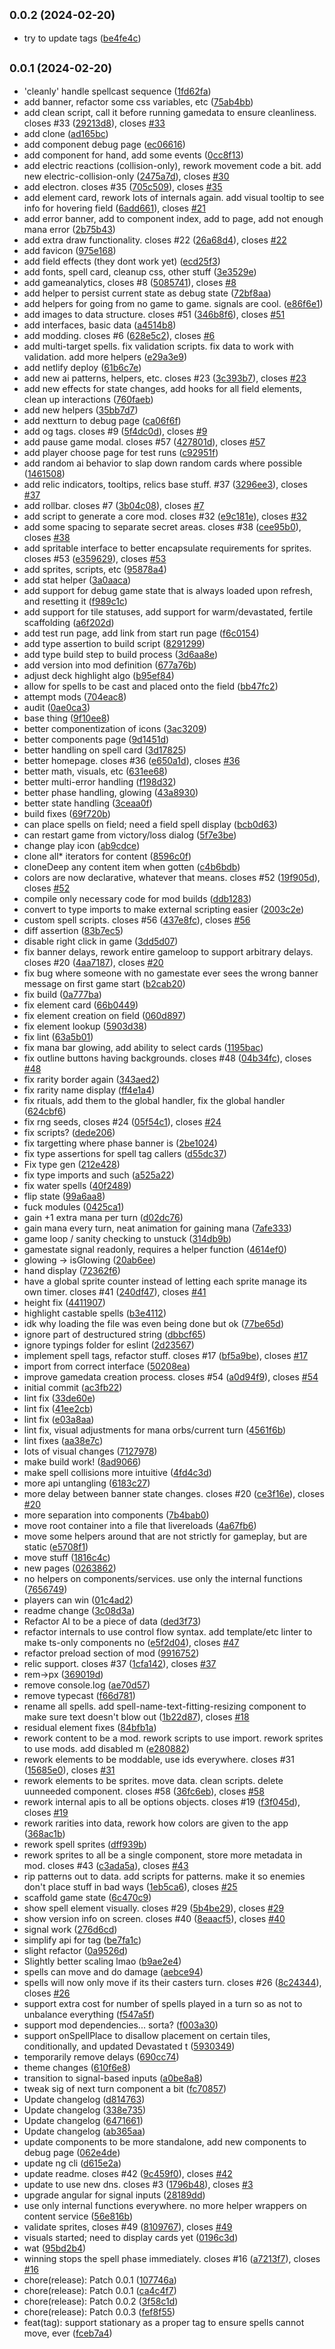 ## <small>0.0.2 (2024-02-20)</small>

* try to update tags ([be4fe4c](https://github.com/corrugatedgames/spellwriters/commit/be4fe4c))



## <small>0.0.1 (2024-02-20)</small>

* 'cleanly' handle spellcast sequence ([1fd62fa](https://github.com/corrugatedgames/spellwriters/commit/1fd62fa))
* add banner, refactor some css variables, etc ([75ab4bb](https://github.com/corrugatedgames/spellwriters/commit/75ab4bb))
* add clean script, call it before running gamedata to ensure cleanliness. closes #33 ([29213d8](https://github.com/corrugatedgames/spellwriters/commit/29213d8)), closes [#33](https://github.com/corrugatedgames/spellwriters/issues/33)
* add clone ([ad165bc](https://github.com/corrugatedgames/spellwriters/commit/ad165bc))
* add component debug page ([ec06616](https://github.com/corrugatedgames/spellwriters/commit/ec06616))
* add component for hand, add some events ([0cc8f13](https://github.com/corrugatedgames/spellwriters/commit/0cc8f13))
* add electric reactions (collision-only), rework movement code a bit. add new electric-collision-only ([2475a7d](https://github.com/corrugatedgames/spellwriters/commit/2475a7d)), closes [#30](https://github.com/corrugatedgames/spellwriters/issues/30)
* add electron. closes #35 ([705c509](https://github.com/corrugatedgames/spellwriters/commit/705c509)), closes [#35](https://github.com/corrugatedgames/spellwriters/issues/35)
* add element card, rework lots of internals again. add visual tooltip to see info for hovering field  ([6add661](https://github.com/corrugatedgames/spellwriters/commit/6add661)), closes [#21](https://github.com/corrugatedgames/spellwriters/issues/21)
* add error banner, add to component index, add to page, add not enough mana error ([2b75b43](https://github.com/corrugatedgames/spellwriters/commit/2b75b43))
* add extra draw functionality. closes #22 ([26a68d4](https://github.com/corrugatedgames/spellwriters/commit/26a68d4)), closes [#22](https://github.com/corrugatedgames/spellwriters/issues/22)
* add favicon ([975e168](https://github.com/corrugatedgames/spellwriters/commit/975e168))
* add field effects (they dont work yet) ([ecd25f3](https://github.com/corrugatedgames/spellwriters/commit/ecd25f3))
* add fonts, spell card, cleanup css, other stuff ([3e3529e](https://github.com/corrugatedgames/spellwriters/commit/3e3529e))
* add gameanalytics, closes #8 ([5085741](https://github.com/corrugatedgames/spellwriters/commit/5085741)), closes [#8](https://github.com/corrugatedgames/spellwriters/issues/8)
* add helper to persist current state as debug state ([72bf8aa](https://github.com/corrugatedgames/spellwriters/commit/72bf8aa))
* add helpers for going from no game to game. signals are cool. ([e86f6e1](https://github.com/corrugatedgames/spellwriters/commit/e86f6e1))
* add images to data structure. closes #51 ([346b8f6](https://github.com/corrugatedgames/spellwriters/commit/346b8f6)), closes [#51](https://github.com/corrugatedgames/spellwriters/issues/51)
* add interfaces, basic data ([a4514b8](https://github.com/corrugatedgames/spellwriters/commit/a4514b8))
* add modding. closes #6 ([628e5c2](https://github.com/corrugatedgames/spellwriters/commit/628e5c2)), closes [#6](https://github.com/corrugatedgames/spellwriters/issues/6)
* add multi-target spells. fix validation scripts. fix data to work with validation. add more helpers ([e29a3e9](https://github.com/corrugatedgames/spellwriters/commit/e29a3e9))
* add netlify deploy ([61b6c7e](https://github.com/corrugatedgames/spellwriters/commit/61b6c7e))
* add new ai patterns, helpers, etc. closes #23 ([3c393b7](https://github.com/corrugatedgames/spellwriters/commit/3c393b7)), closes [#23](https://github.com/corrugatedgames/spellwriters/issues/23)
* add new effects for state changes, add hooks for all field elements, clean up interactions ([760faeb](https://github.com/corrugatedgames/spellwriters/commit/760faeb))
* add new helpers ([35bb7d7](https://github.com/corrugatedgames/spellwriters/commit/35bb7d7))
* add nextturn to debug page ([ca06f6f](https://github.com/corrugatedgames/spellwriters/commit/ca06f6f))
* add og tags. closes #9 ([5f4dc0d](https://github.com/corrugatedgames/spellwriters/commit/5f4dc0d)), closes [#9](https://github.com/corrugatedgames/spellwriters/issues/9)
* add pause game modal. closes #57 ([427801d](https://github.com/corrugatedgames/spellwriters/commit/427801d)), closes [#57](https://github.com/corrugatedgames/spellwriters/issues/57)
* add player choose page for test runs ([c92951f](https://github.com/corrugatedgames/spellwriters/commit/c92951f))
* add random ai behavior to slap down random cards where possible ([1461508](https://github.com/corrugatedgames/spellwriters/commit/1461508))
* add relic indicators, tooltips, relics base stuff. #37 ([3296ee3](https://github.com/corrugatedgames/spellwriters/commit/3296ee3)), closes [#37](https://github.com/corrugatedgames/spellwriters/issues/37)
* add rollbar. closes #7 ([3b04c08](https://github.com/corrugatedgames/spellwriters/commit/3b04c08)), closes [#7](https://github.com/corrugatedgames/spellwriters/issues/7)
* add script to generate a core mod. closes #32 ([e9c181e](https://github.com/corrugatedgames/spellwriters/commit/e9c181e)), closes [#32](https://github.com/corrugatedgames/spellwriters/issues/32)
* add some spacing to separate secret areas. closes #38 ([cee95b0](https://github.com/corrugatedgames/spellwriters/commit/cee95b0)), closes [#38](https://github.com/corrugatedgames/spellwriters/issues/38)
* add spritable interface to better encapsulate requirements for sprites. closes #53 ([e359629](https://github.com/corrugatedgames/spellwriters/commit/e359629)), closes [#53](https://github.com/corrugatedgames/spellwriters/issues/53)
* add sprites, scripts, etc ([95878a4](https://github.com/corrugatedgames/spellwriters/commit/95878a4))
* add stat helper ([3a0aaca](https://github.com/corrugatedgames/spellwriters/commit/3a0aaca))
* add support for debug game state that is always loaded upon refresh, and resetting it ([f989c1c](https://github.com/corrugatedgames/spellwriters/commit/f989c1c))
* add support for tile statuses, add support for warm/devastated, fertile scaffolding ([a6f202d](https://github.com/corrugatedgames/spellwriters/commit/a6f202d))
* add test run page, add link from start run page ([f6c0154](https://github.com/corrugatedgames/spellwriters/commit/f6c0154))
* add type assertion to build script ([8291299](https://github.com/corrugatedgames/spellwriters/commit/8291299))
* add type build step to build process ([3d6aa8e](https://github.com/corrugatedgames/spellwriters/commit/3d6aa8e))
* add version into mod definition ([677a76b](https://github.com/corrugatedgames/spellwriters/commit/677a76b))
* adjust deck highlight algo ([b95ef84](https://github.com/corrugatedgames/spellwriters/commit/b95ef84))
* allow for spells to be cast and placed onto the field ([bb47fc2](https://github.com/corrugatedgames/spellwriters/commit/bb47fc2))
* attempt mods ([704eac8](https://github.com/corrugatedgames/spellwriters/commit/704eac8))
* audit ([0ae0ca3](https://github.com/corrugatedgames/spellwriters/commit/0ae0ca3))
* base thing ([9f10ee8](https://github.com/corrugatedgames/spellwriters/commit/9f10ee8))
* better componentization of icons ([3ac3209](https://github.com/corrugatedgames/spellwriters/commit/3ac3209))
* better components page ([9d1451d](https://github.com/corrugatedgames/spellwriters/commit/9d1451d))
* better handling on spell card ([3d17825](https://github.com/corrugatedgames/spellwriters/commit/3d17825))
* better homepage. closes #36 ([e650a1d](https://github.com/corrugatedgames/spellwriters/commit/e650a1d)), closes [#36](https://github.com/corrugatedgames/spellwriters/issues/36)
* better math, visuals, etc ([631ee68](https://github.com/corrugatedgames/spellwriters/commit/631ee68))
* better multi-error handling ([f198d32](https://github.com/corrugatedgames/spellwriters/commit/f198d32))
* better phase handling, glowing ([43a8930](https://github.com/corrugatedgames/spellwriters/commit/43a8930))
* better state handling ([3ceaa0f](https://github.com/corrugatedgames/spellwriters/commit/3ceaa0f))
* build fixes ([69f720b](https://github.com/corrugatedgames/spellwriters/commit/69f720b))
* can place spells on field; need a field spell display ([bcb0d63](https://github.com/corrugatedgames/spellwriters/commit/bcb0d63))
* can restart game from victory/loss dialog ([5f7e3be](https://github.com/corrugatedgames/spellwriters/commit/5f7e3be))
* change play icon ([ab9cdce](https://github.com/corrugatedgames/spellwriters/commit/ab9cdce))
* clone all* iterators for content ([8596c0f](https://github.com/corrugatedgames/spellwriters/commit/8596c0f))
* cloneDeep any content item when gotten ([c4b6bdb](https://github.com/corrugatedgames/spellwriters/commit/c4b6bdb))
* colors are now declarative, whatever that means. closes #52 ([19f905d](https://github.com/corrugatedgames/spellwriters/commit/19f905d)), closes [#52](https://github.com/corrugatedgames/spellwriters/issues/52)
* compile only necessary code for mod builds ([ddb1283](https://github.com/corrugatedgames/spellwriters/commit/ddb1283))
* convert to type imports to make external scripting easier ([2003c2e](https://github.com/corrugatedgames/spellwriters/commit/2003c2e))
* custom spell scripts. closes #56 ([437e8fc](https://github.com/corrugatedgames/spellwriters/commit/437e8fc)), closes [#56](https://github.com/corrugatedgames/spellwriters/issues/56)
* diff assertion ([83b7ec5](https://github.com/corrugatedgames/spellwriters/commit/83b7ec5))
* disable right click in game ([3dd5d07](https://github.com/corrugatedgames/spellwriters/commit/3dd5d07))
* fix banner delays, rework entire gameloop to support arbitrary delays. closes #20 ([4aa7187](https://github.com/corrugatedgames/spellwriters/commit/4aa7187)), closes [#20](https://github.com/corrugatedgames/spellwriters/issues/20)
* fix bug where someone with no gamestate ever sees the wrong banner message on first game start ([b2cab20](https://github.com/corrugatedgames/spellwriters/commit/b2cab20))
* fix build ([0a777ba](https://github.com/corrugatedgames/spellwriters/commit/0a777ba))
* fix element card ([66b0449](https://github.com/corrugatedgames/spellwriters/commit/66b0449))
* fix element creation on field ([060d897](https://github.com/corrugatedgames/spellwriters/commit/060d897))
* fix element lookup ([5903d38](https://github.com/corrugatedgames/spellwriters/commit/5903d38))
* fix lint ([63a5b01](https://github.com/corrugatedgames/spellwriters/commit/63a5b01))
* fix mana bar glowing, add ability to select cards ([1195bac](https://github.com/corrugatedgames/spellwriters/commit/1195bac))
* fix outline buttons having backgrounds. closes #48 ([04b34fc](https://github.com/corrugatedgames/spellwriters/commit/04b34fc)), closes [#48](https://github.com/corrugatedgames/spellwriters/issues/48)
* fix rarity border again ([343aed2](https://github.com/corrugatedgames/spellwriters/commit/343aed2))
* fix rarity name display ([ff4e1a4](https://github.com/corrugatedgames/spellwriters/commit/ff4e1a4))
* fix rituals, add them to the global handler, fix the global handler ([624cbf6](https://github.com/corrugatedgames/spellwriters/commit/624cbf6))
* fix rng seeds, closes #24 ([05f54c1](https://github.com/corrugatedgames/spellwriters/commit/05f54c1)), closes [#24](https://github.com/corrugatedgames/spellwriters/issues/24)
* fix scripts? ([dede206](https://github.com/corrugatedgames/spellwriters/commit/dede206))
* fix targetting where phase banner is ([2be1024](https://github.com/corrugatedgames/spellwriters/commit/2be1024))
* fix type assertions for spell tag callers ([d55dc37](https://github.com/corrugatedgames/spellwriters/commit/d55dc37))
* Fix type gen ([212e428](https://github.com/corrugatedgames/spellwriters/commit/212e428))
* fix type imports and such ([a525a22](https://github.com/corrugatedgames/spellwriters/commit/a525a22))
* fix water spells ([40f2489](https://github.com/corrugatedgames/spellwriters/commit/40f2489))
* flip state ([99a6aa8](https://github.com/corrugatedgames/spellwriters/commit/99a6aa8))
* fuck modules ([0425ca1](https://github.com/corrugatedgames/spellwriters/commit/0425ca1))
* gain +1 extra mana per turn ([d02dc76](https://github.com/corrugatedgames/spellwriters/commit/d02dc76))
* gain mana every turn, neat animation for gaining mana ([7afe333](https://github.com/corrugatedgames/spellwriters/commit/7afe333))
* game loop / sanity checking to unstuck ([314db9b](https://github.com/corrugatedgames/spellwriters/commit/314db9b))
* gamestate signal readonly, requires a helper function ([4614ef0](https://github.com/corrugatedgames/spellwriters/commit/4614ef0))
* glowing -> isGlowing ([20ab6ee](https://github.com/corrugatedgames/spellwriters/commit/20ab6ee))
* hand display ([72362f6](https://github.com/corrugatedgames/spellwriters/commit/72362f6))
* have a global sprite counter instead of letting each sprite manage its own timer. closes #41 ([240df47](https://github.com/corrugatedgames/spellwriters/commit/240df47)), closes [#41](https://github.com/corrugatedgames/spellwriters/issues/41)
* height fix ([4411907](https://github.com/corrugatedgames/spellwriters/commit/4411907))
* highlight castable spells ([b3e4112](https://github.com/corrugatedgames/spellwriters/commit/b3e4112))
* idk why loading the file was even being done but ok ([77be65d](https://github.com/corrugatedgames/spellwriters/commit/77be65d))
* ignore part of destructured string ([dbbcf65](https://github.com/corrugatedgames/spellwriters/commit/dbbcf65))
* ignore typings folder for eslint ([2d23567](https://github.com/corrugatedgames/spellwriters/commit/2d23567))
* implement spell tags, refactor stuff. closes #17 ([bf5a9be](https://github.com/corrugatedgames/spellwriters/commit/bf5a9be)), closes [#17](https://github.com/corrugatedgames/spellwriters/issues/17)
* import from correct interface ([50208ea](https://github.com/corrugatedgames/spellwriters/commit/50208ea))
* improve gamedata creation process. closes #54 ([a0d94f9](https://github.com/corrugatedgames/spellwriters/commit/a0d94f9)), closes [#54](https://github.com/corrugatedgames/spellwriters/issues/54)
* initial commit ([ac3fb22](https://github.com/corrugatedgames/spellwriters/commit/ac3fb22))
* lint fix ([33de60e](https://github.com/corrugatedgames/spellwriters/commit/33de60e))
* lint fix ([41ee2cb](https://github.com/corrugatedgames/spellwriters/commit/41ee2cb))
* lint fix ([e03a8aa](https://github.com/corrugatedgames/spellwriters/commit/e03a8aa))
* lint fix, visual adjustments for mana orbs/current turn ([4561f6b](https://github.com/corrugatedgames/spellwriters/commit/4561f6b))
* lint fixes ([aa38e7c](https://github.com/corrugatedgames/spellwriters/commit/aa38e7c))
* lots of visual changes ([7127978](https://github.com/corrugatedgames/spellwriters/commit/7127978))
* make build work! ([8ad9066](https://github.com/corrugatedgames/spellwriters/commit/8ad9066))
* make spell collisions more intuitive ([4fd4c3d](https://github.com/corrugatedgames/spellwriters/commit/4fd4c3d))
* more api untangling ([6183c27](https://github.com/corrugatedgames/spellwriters/commit/6183c27))
* more delay between banner state changes. closes #20 ([ce3f16e](https://github.com/corrugatedgames/spellwriters/commit/ce3f16e)), closes [#20](https://github.com/corrugatedgames/spellwriters/issues/20)
* more separation into components ([7b4bab0](https://github.com/corrugatedgames/spellwriters/commit/7b4bab0))
* move root container into a file that livereloads ([4a67fb6](https://github.com/corrugatedgames/spellwriters/commit/4a67fb6))
* move some helpers around that are not strictly for gameplay, but are static ([e5708f1](https://github.com/corrugatedgames/spellwriters/commit/e5708f1))
* move stuff ([1816c4c](https://github.com/corrugatedgames/spellwriters/commit/1816c4c))
* new pages ([0263862](https://github.com/corrugatedgames/spellwriters/commit/0263862))
* no helpers on components/services. use only the internal functions ([7656749](https://github.com/corrugatedgames/spellwriters/commit/7656749))
* players can win ([01c4ad2](https://github.com/corrugatedgames/spellwriters/commit/01c4ad2))
* readme change ([3c08d3a](https://github.com/corrugatedgames/spellwriters/commit/3c08d3a))
* Refactor AI to be a piece of data ([ded3f73](https://github.com/corrugatedgames/spellwriters/commit/ded3f73))
* refactor internals to use control flow syntax. add template/etc linter to make ts-only components no ([e5f2d04](https://github.com/corrugatedgames/spellwriters/commit/e5f2d04)), closes [#47](https://github.com/corrugatedgames/spellwriters/issues/47)
* refactor preload section of mod ([9916752](https://github.com/corrugatedgames/spellwriters/commit/9916752))
* relic support. closes #37 ([1cfa142](https://github.com/corrugatedgames/spellwriters/commit/1cfa142)), closes [#37](https://github.com/corrugatedgames/spellwriters/issues/37)
* rem->px ([369019d](https://github.com/corrugatedgames/spellwriters/commit/369019d))
* remove console.log ([ae70d57](https://github.com/corrugatedgames/spellwriters/commit/ae70d57))
* remove typecast ([f66d781](https://github.com/corrugatedgames/spellwriters/commit/f66d781))
* rename all spells. add spell-name-text-fitting-resizing component to make sure text doesn't blow out ([1b22d87](https://github.com/corrugatedgames/spellwriters/commit/1b22d87)), closes [#18](https://github.com/corrugatedgames/spellwriters/issues/18)
* residual element fixes ([84bfb1a](https://github.com/corrugatedgames/spellwriters/commit/84bfb1a))
* rework content to be a mod. rework scripts to use import. rework sprites to use mods. add disabled m ([e280882](https://github.com/corrugatedgames/spellwriters/commit/e280882))
* rework elements to be moddable, use ids everywhere. closes #31 ([15685e0](https://github.com/corrugatedgames/spellwriters/commit/15685e0)), closes [#31](https://github.com/corrugatedgames/spellwriters/issues/31)
* rework elements to be sprites. move data. clean scripts. delete uunneeded component. closes #58 ([36fc6eb](https://github.com/corrugatedgames/spellwriters/commit/36fc6eb)), closes [#58](https://github.com/corrugatedgames/spellwriters/issues/58)
* rework internal apis to all be options objects. closes #19 ([f3f045d](https://github.com/corrugatedgames/spellwriters/commit/f3f045d)), closes [#19](https://github.com/corrugatedgames/spellwriters/issues/19)
* rework rarities into data, rework how colors are given to the app ([368ac1b](https://github.com/corrugatedgames/spellwriters/commit/368ac1b))
* rework spell sprites ([dff939b](https://github.com/corrugatedgames/spellwriters/commit/dff939b))
* rework sprites to all be a single component, store more metadata in mod. closes #43 ([c3ada5a](https://github.com/corrugatedgames/spellwriters/commit/c3ada5a)), closes [#43](https://github.com/corrugatedgames/spellwriters/issues/43)
* rip patterns out to data. add scripts for patterns. make it so enemies don't place stuff in bad ways ([1eb5ca6](https://github.com/corrugatedgames/spellwriters/commit/1eb5ca6)), closes [#25](https://github.com/corrugatedgames/spellwriters/issues/25)
* scaffold game state ([6c470c9](https://github.com/corrugatedgames/spellwriters/commit/6c470c9))
* show spell element visually. closes #29 ([5b4be29](https://github.com/corrugatedgames/spellwriters/commit/5b4be29)), closes [#29](https://github.com/corrugatedgames/spellwriters/issues/29)
* show version info on screen. closes #40 ([8eaacf5](https://github.com/corrugatedgames/spellwriters/commit/8eaacf5)), closes [#40](https://github.com/corrugatedgames/spellwriters/issues/40)
* signal work ([276d6cd](https://github.com/corrugatedgames/spellwriters/commit/276d6cd))
* simplify api for tag ([be7fa1c](https://github.com/corrugatedgames/spellwriters/commit/be7fa1c))
* slight refactor ([0a9526d](https://github.com/corrugatedgames/spellwriters/commit/0a9526d))
* Slightly better scaling lmao ([b9ae2e4](https://github.com/corrugatedgames/spellwriters/commit/b9ae2e4))
* spells can move and do damage ([aebce94](https://github.com/corrugatedgames/spellwriters/commit/aebce94))
* spells will now only move if its their casters turn. closes #26 ([8c24344](https://github.com/corrugatedgames/spellwriters/commit/8c24344)), closes [#26](https://github.com/corrugatedgames/spellwriters/issues/26)
* support extra cost for number of spells played in a turn so as not to unbalance everything ([f547a5f](https://github.com/corrugatedgames/spellwriters/commit/f547a5f))
* support mod dependencies... sorta? ([f003a30](https://github.com/corrugatedgames/spellwriters/commit/f003a30))
* support onSpellPlace to disallow placement on certain tiles, conditionally, and updated Devastated t ([5930349](https://github.com/corrugatedgames/spellwriters/commit/5930349))
* temporarily remove delays ([690cc74](https://github.com/corrugatedgames/spellwriters/commit/690cc74))
* theme changes ([610f6e8](https://github.com/corrugatedgames/spellwriters/commit/610f6e8))
* transition to signal-based inputs ([a0be8a8](https://github.com/corrugatedgames/spellwriters/commit/a0be8a8))
* tweak sig of next turn component a bit ([fc70857](https://github.com/corrugatedgames/spellwriters/commit/fc70857))
* Update changelog ([d814763](https://github.com/corrugatedgames/spellwriters/commit/d814763))
* Update changelog ([338e735](https://github.com/corrugatedgames/spellwriters/commit/338e735))
* Update changelog ([6471661](https://github.com/corrugatedgames/spellwriters/commit/6471661))
* Update changelog ([ab365aa](https://github.com/corrugatedgames/spellwriters/commit/ab365aa))
* update components to be more standalone, add new components to debug page ([062e4de](https://github.com/corrugatedgames/spellwriters/commit/062e4de))
* update ng cli ([d615e2a](https://github.com/corrugatedgames/spellwriters/commit/d615e2a))
* update readme. closes #42 ([9c459f0](https://github.com/corrugatedgames/spellwriters/commit/9c459f0)), closes [#42](https://github.com/corrugatedgames/spellwriters/issues/42)
* update to use new dns. closes #3 ([1796b48](https://github.com/corrugatedgames/spellwriters/commit/1796b48)), closes [#3](https://github.com/corrugatedgames/spellwriters/issues/3)
* upgrade angular for signal inputs ([28189dd](https://github.com/corrugatedgames/spellwriters/commit/28189dd))
* use only internal functions everywhere. no more helper wrappers on content service ([56e816b](https://github.com/corrugatedgames/spellwriters/commit/56e816b))
* validate sprites, closes #49 ([8109767](https://github.com/corrugatedgames/spellwriters/commit/8109767)), closes [#49](https://github.com/corrugatedgames/spellwriters/issues/49)
* visuals started; need to display cards yet ([0196c3d](https://github.com/corrugatedgames/spellwriters/commit/0196c3d))
* wat ([95bd2b4](https://github.com/corrugatedgames/spellwriters/commit/95bd2b4))
* winning stops the spell phase immediately. closes #16 ([a7213f7](https://github.com/corrugatedgames/spellwriters/commit/a7213f7)), closes [#16](https://github.com/corrugatedgames/spellwriters/issues/16)
* chore(release): Patch 0.0.1 ([107746a](https://github.com/corrugatedgames/spellwriters/commit/107746a))
* chore(release): Patch 0.0.1 ([ca4c4f7](https://github.com/corrugatedgames/spellwriters/commit/ca4c4f7))
* chore(release): Patch 0.0.2 ([3f58c1d](https://github.com/corrugatedgames/spellwriters/commit/3f58c1d))
* chore(release): Patch 0.0.3 ([fef8f55](https://github.com/corrugatedgames/spellwriters/commit/fef8f55))
* feat(tag): support stationary as a proper tag to ensure spells cannot move, ever ([fceb7a4](https://github.com/corrugatedgames/spellwriters/commit/fceb7a4))



